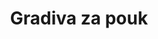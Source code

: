 ---
title: Gradiva za pouk
menu: main
layout: gradiva
resources:
    - src: "gradiva/Gibalna količina.docx"
      params:
        poglavje: Mehanika
    - title: Prvi zakon termodinamike
      src: gradiva/1ZTd.docx
      params:
        poglavje: Termodinamika
    - src: "gradiva/Delo in energija.docx"
      params:
        poglavje: Termodinamika
    - src: "gradiva/Elektricna vezja 1.docx"
      params:
        poglavje: Elektrika in magnetizem
    - src: "gradiva/Elektricna vezja 2.docx"
      params:
        poglavje: Elektrika in magnetizem
    - src: "gradiva/Elektrostatika 1.docx"
      params:
        poglavje: Elektrika in magnetizem
    - src: "gradiva/Geometrijska optika 1.docx"
      params:
        poglavje: Optika
    - src: "gradiva/Geometrijska optika 2.docx"
      params:
        poglavje: Optika

---